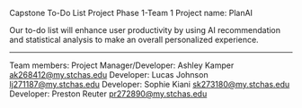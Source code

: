 Capstone To-Do List Project Phase 1-Team 1
Project name: PlanAI

Our to-do list will enhance user productivity by using AI recommendation and statistical analysis to make an overall personalized experience.
_____________________________________________________________________________________________________________________________________________

Team members:
Project Manager/Developer: Ashley Kamper ak268412@my.stchas.edu
Developer: Lucas Johnson lj271187@my.stchas.edu
Developer: Sophie Kiani sk273180@my.stchas.edu
Developer: Preston Reuter pr272890@my.stchas.edu
